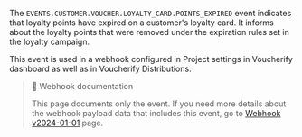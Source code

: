 The `EVENTS.CUSTOMER.VOUCHER.LOYALTY_CARD.POINTS_EXPIRED` event indicates that loyalty points have expired on a customer's loyalty card. It informs about the loyalty points that were removed under the expiration rules set in the loyalty campaign.

This event is used in a webhook configured in Project settings in Voucherify dashboard as well as in Voucherify Distributions.

> 📘 Webhook documentation
>
> This page documents only the event. If you need more details about the webhook payload data that includes this event, go to [Webhook v2024-01-01](ref:introduction-to-webhooks "Introduction to webhooks v2024-01-01") page.